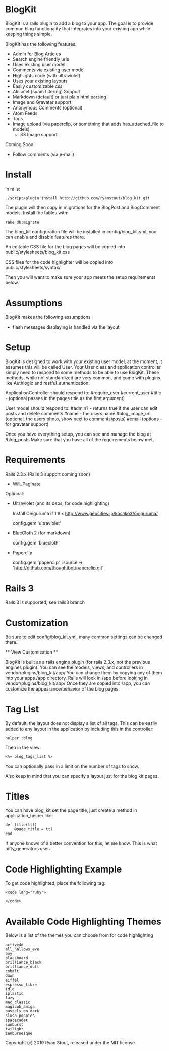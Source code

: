BlogKit
=======

BlogKit is a rails plugin to add a blog to your app.  The goal is to provide common blog
functionality that integrates into your existing app while keeping things simple.

BlogKit has the following features.

+ Admin for Blog Articles
+ Search engine friendly urls
+ Uses existing user model
+ Comments via existing user model
+ Highlights code (with ultraviolet)
+ Uses your existing layouts
+ Easily customizable css
+ Akismet (spam filtering) Support
+ Markdown (default) or just plain html parsing
+ Image and Gravatar support
+ Anonymous Comments (optional)
+ Atom Feeds
+ Tags
+ Image upload (via paperclip, or something that adds has_attached_file to models)
    + S3 Image support


Coming Soon:

+ Follow comments (via e-mail)

Install
=======

in rails:

    ./script/plugin install http://github.com/ryanstout/blog_kit.git

The plugin will then copy in migrations for the BlogPost and BlogComment models.  Install the tables with:

    rake db:migrate

The blog_kit configuration file will be installed in config/blog_kit.yml, you can enable and disable features there.

An editable CSS file for the blog pages will be copied into public/stylesheets/blog_kit.css

CSS files for the code highlighter will be copied into public/stylesheets/syntax/
    
Then you will want to make sure your app meets the setup requirements below.

Assumptions
===========

BlogKit makes the following assumptions

+ flash messages displaying is handled via the layout


Setup
=====

BlogKit is designed to work with your existing user model, at the moment, it assumes this will be
called User.  Your User class and application controller simply need to respond to some methods to
be able to use BlogKit.  These methods, while not standardized are very common, and come with plugins
like Authlogic and restful_authentication.

ApplicationController should respond to:
    #require_user
    #current_user
    #title - (optional passes in the pages title as the first argument)

User model should respond to:
    #admin?  - returns true if the user can edit posts and delete comments
    #name	 - the users name
    #blog_image_url (optional, the users photo, show next to comments/posts)
    #email (options - for gravatar support)
    
Once you have everything setup, you can see and manage the blog at /blog_posts  Make sure that you have
all of the requirements below met.

Requirements
============

Rails 2.3.x (Rails 3 support coming soon)

- Will_Paginate

Optional:

- Ultraviolet (and its deps, for code highlighting)

    Install Oniguruma if 1.8.x
    http://www.geocities.jp/kosako3/oniguruma/
    
    config.gem 'ultraviolet'
    
- BlueCloth 2 (for markdown)

    config.gem 'bluecloth'

- Paperclip

    config.gem 'paperclip', :source => 'http://github.com/thoughtbot/paperclip.git'

Rails 3
=======

Rails 3 is supported, see rails3 branch

Customization
=============

Be sure to edit config/blog_kit.yml, many common settings can be changed there.

** View Customization **

BlogKit is built as a rails engine plugin (for rails 2.3.x, not the previous engines plugin).  You can see
the models, views, and controllers in vendor/plugins/blog_kit/app/  You can change them by copying any of 
them into your apps /app directory.  Rails will look in /app before looking in vendor/plugins/blog_kit/app/
Once they are copied into /app, you can customize the appearance/behavior of the blog pages.

Tag List
========

By default, the layout does not display a list of all tags.  This can be easily added to any layout in the 
application by including this in the controller:

    helper :blog

Then in the view:

    <%= blog_tags_list %>
    
You can optionally pass in a limit on the number of tags to show.

Also keep in mind that you can specify a layout just for the blog kit pages.

Titles
======

You can have blog_kit set the page title, just create a method in application_helper like:

    def title(ttl)
        @page_title = ttl
    end

If anyone knows of a better convention for this, let me know.  This is what nifty_generators uses

Code Highlighting Example
=========================

To get code highlighted, place the following tag:

    <code lang="ruby">

    </code>

Available Code Highlighting Themes
==================================

Below is a list of the themes you can choose from for code highlighting

    active4d
    all_hallows_eve
    amy
    blackboard
    brilliance_black
    brilliance_dull
    cobalt
    dawn
    eiffel
    espresso_libre
    idle
    iplastic
    lazy
    mac_classic
    magicwb_amiga
    pastels_on_dark
    slush_poppies
    spacecadet
    sunburst
    twilight
    zenburnesque


Copyright (c) 2010 Ryan Stout, released under the MIT license
